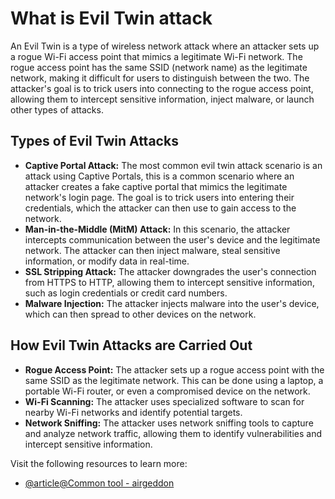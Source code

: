 # What is Evil Twin attack

An Evil Twin is a type of wireless network attack where an attacker sets up a rogue Wi-Fi access point that mimics a legitimate Wi-Fi network. The rogue access point has the same SSID (network name) as the legitimate network, making it difficult for users to distinguish between the two. The attacker's goal is to trick users into connecting to the rogue access point, allowing them to intercept sensitive information, inject malware, or launch other types of attacks.

## Types of Evil Twin Attacks

- **Captive Portal Attack:**  The most common evil twin attack scenario is an attack using Captive Portals, this is a common scenario where an attacker creates a fake captive portal that mimics the legitimate network's login page.
The goal is to trick users into entering their credentials, which the attacker can then use to gain access to the network.
- **Man-in-the-Middle (MitM) Attack:**  In this scenario, the attacker intercepts communication between the user's device and the legitimate network. The attacker can then inject malware, steal sensitive information, or modify data in real-time.
- **SSL Stripping Attack:** The attacker downgrades the user's connection from HTTPS to HTTP, allowing them to intercept sensitive information, such as login credentials or credit card numbers.
- **Malware Injection:** The attacker injects malware into the user's device, which can then spread to other devices on the network.

## How Evil Twin Attacks are Carried Out

- **Rogue Access Point:** The attacker sets up a rogue access point with the same SSID as the legitimate network. This can be done using a laptop, a portable Wi-Fi router, or even a compromised device on the network.
- **Wi-Fi Scanning:** The attacker uses specialized software to scan for nearby Wi-Fi networks and identify potential targets.
- **Network Sniffing:** The attacker uses network sniffing tools to capture and analyze network traffic, allowing them to identify vulnerabilities and intercept sensitive information.

Visit the following resources to learn more:

- [@article@Common tool - airgeddon](https://www.kali.org/tools/airgeddon/)
